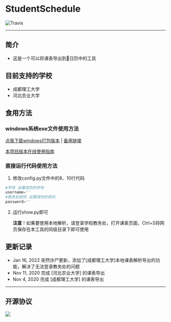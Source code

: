# StudentSchedule
![Travis](https://img.shields.io/badge/aRuul-StudentSchedule-green)

---
## 简介
- 这是一个可以将课表导出到📅日历中的工具

## 目前支持的学校
- 成都理工大学
- 河北农业大学

## 食用方法
### windows系统exe文件使用方法
[点我下载windows打包版本](https://aru.lanzous.com/b01bulq6b) | [备用链接](https://github.com/aRuul/StudentSchedule/releases) 

[本项目版本在线使用指南](https://shimo.im/docs/GKtW6pWkWGTp8p3Y/read)

### 直接运行代码使用方法
1. 修改config.py文件中的8、10行代码
```python
#学号 设置成你的学号
username=''
#教务处密码 设置成你的密码
password=''
```
2. 运行show.py即可
  
   **注意**！如果要使用本地解析，请登录学校教务处，打开课表页面，Ctrl+S将网页保存在本工具的同级目录下即可使用

## 更新记录

- Jan 16, 2022 突然诈尸更新，添加了[成都理工大学]本地课表解析导出的功能，解决了无法登录教务处的问题
- Nov 11, 2020 完成 [河北农业大学] 的课表导出
- Nov 4, 2020 完成 [成都理工大学] 的课表导出

---
## 开源协议
<img src="https://img.shields.io/github/license/tensorflow/tensorflow.svg"/>
